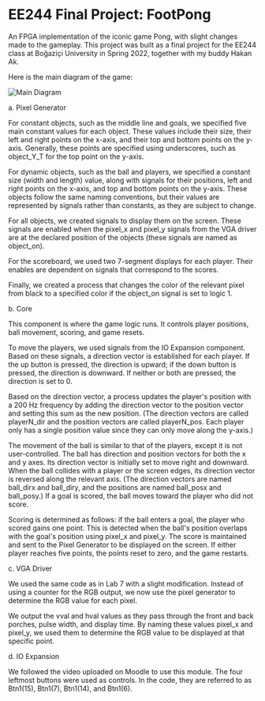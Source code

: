 # EE244 Final Project: FootPong
An FPGA implementation of the iconic game Pong, with slight changes made to the gameplay. This project was built as a final project for the EE244 class at Boğaziçi University in Spring 2022, together with my buddy Hakan Ak.

Here is the main diagram of the game:

![Main Diagram](https://github.com/arkiolok/ee244-FootPong/blob/main/main.jpg?raw=true)


a. Pixel Generator 

For constant objects, such as the middle line and goals, we specified five main constant values for each object. These values include their size, their left and right points on the x-axis, and their top and bottom points on the y-axis. Generally, these points are specified using underscores, such as object_Y_T for the top point on the y-axis.

For dynamic objects, such as the ball and players, we specified a constant size (width and length) value, along with signals for their positions, left and right points on the x-axis, and top and bottom points on the y-axis. These objects follow the same naming conventions, but their values are represented by signals rather than constants, as they are subject to change.

For all objects, we created signals to display them on the screen. These signals are enabled when the pixel_x and pixel_y signals from the VGA driver are at the declared position of the objects (these signals are named as object_on).

For the scoreboard, we used two 7-segment displays for each player. Their enables are dependent on signals that correspond to the scores.

Finally, we created a process that changes the color of the relevant pixel from black to a specified color if the object_on signal is set to logic 1.


b. Core 

This component is where the game logic runs. It controls player positions, ball movement, scoring, and game resets.

To move the players, we used signals from the IO Expansion component. Based on these signals, a direction vector is established for each player. If the up button is pressed, the direction is upward; if the down button is pressed, the direction is downward. If neither or both are pressed, the direction is set to 0.

Based on the direction vector, a process updates the player's position with a 200 Hz frequency by adding the direction vector to the position vector and setting this sum as the new position. (The direction vectors are called playerN_dir and the position vectors are called playerN_pos. Each player only has a single position value since they can only move along the y-axis.)

The movement of the ball is similar to that of the players, except it is not user-controlled. The ball has direction and position vectors for both the x and y axes. Its direction vector is initially set to move right and downward. When the ball collides with a player or the screen edges, its direction vector is reversed along the relevant axis. (The direction vectors are named ball_dirx and ball_diry, and the positions are named ball_posx and ball_posy.) If a goal is scored, the ball moves toward the player who did not score.

Scoring is determined as follows: if the ball enters a goal, the player who scored gains one point. This is detected when the ball's position overlaps with the goal's position using pixel_x and pixel_y. The score is maintained and sent to the Pixel Generator to be displayed on the screen. If either player reaches five points, the points reset to zero, and the game restarts.




c. VGA Driver 

We used the same code as in Lab 7 with a slight modification. Instead of using a counter for the RGB output, we now use the pixel generator to determine the RGB value for each pixel.

We output the vval and hval values as they pass through the front and back porches, pulse width, and display time. By naming these values pixel_x and pixel_y, we used them to determine the RGB value to be displayed at that specific point.



d. IO Expansion 

We followed the video uploaded on Moodle to use this module. The four leftmost buttons were used as controls. In the code, they are referred to as Btn1(15), Btn1(7), Btn1(14), and Btn1(6).
